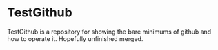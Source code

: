 # TestGithub

TestGithub is a repository for showing the bare minimums of github and how to operate it. Hopefully unfinished merged. 